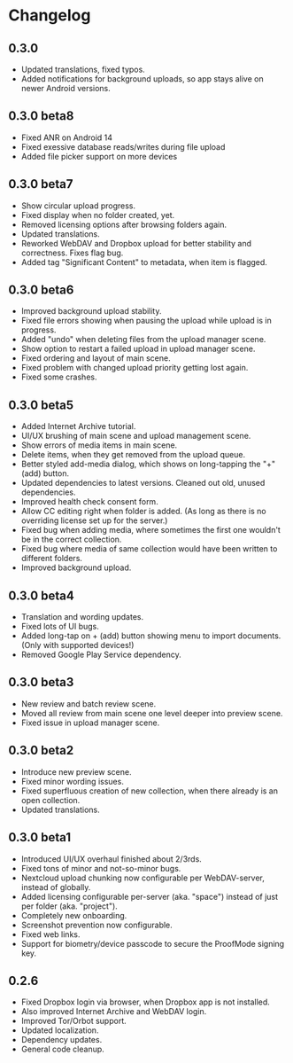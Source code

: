 # Changelog

## 0.3.0
- Updated translations, fixed typos.
- Added notifications for background uploads, so app stays alive on newer Android versions.

## 0.3.0 beta8
- Fixed ANR on Android 14
- Fixed exessive database reads/writes during file upload
- Added file picker support on more devices

## 0.3.0 beta7
- Show circular upload progress.
- Fixed display when no folder created, yet.
- Removed licensing options after browsing folders again.
- Updated translations.
- Reworked WebDAV and Dropbox upload for better stability and correctness. Fixes flag bug.
- Added tag "Significant Content" to metadata, when item is flagged.

## 0.3.0 beta6
- Improved background upload stability.
- Fixed file errors showing when pausing the upload while upload is in progress.
- Added "undo" when deleting files from the upload manager scene.
- Show option to restart a failed upload in upload manager scene.
- Fixed ordering and layout of main scene.
- Fixed problem with changed upload priority getting lost again.
- Fixed some crashes.

## 0.3.0 beta5
- Added Internet Archive tutorial.
- UI/UX brushing of main scene and upload management scene.
- Show errors of media items in main scene.
- Delete items, when they get removed from the upload queue.
- Better styled add-media dialog, which shows on long-tapping the "+" (add) button.
- Updated dependencies to latest versions. Cleaned out old, unused dependencies.
- Improved health check consent form.
- Allow CC editing right when folder is added. (As long as there is no overriding license set up for the server.)
- Fixed bug when adding media, where sometimes the first one wouldn't be in the correct collection.
- Fixed bug where media of same collection would have been written to different folders.
- Improved background upload.

## 0.3.0 beta4
- Translation and wording updates.
- Fixed lots of UI bugs.
- Added long-tap on + (add) button showing menu to import documents. (Only with supported devices!)
- Removed Google Play Service dependency.

## 0.3.0 beta3
- New review and batch review scene.
- Moved all review from main scene one level deeper into preview scene.
- Fixed issue in upload manager scene.

## 0.3.0 beta2
- Introduce new preview scene.
- Fixed minor wording issues.
- Fixed superfluous creation of new collection, when there already is an open collection.
- Updated translations.

## 0.3.0 beta1

- Introduced UI/UX overhaul finished about 2/3rds.
- Fixed tons of minor and not-so-minor bugs.
- Nextcloud upload chunking now configurable per WebDAV-server, instead of globally.
- Added licensing configurable per-server (aka. "space") instead of just per folder (aka. "project").
- Completely new onboarding.
- Screenshot prevention now configurable.
- Fixed web links.
- Support for biometry/device passcode to secure the ProofMode signing key.

## 0.2.6

- Fixed Dropbox login via browser, when Dropbox app is not installed.
- Also improved Internet Archive and WebDAV login.
- Improved Tor/Orbot support.
- Updated localization.
- Dependency updates.
- General code cleanup.
